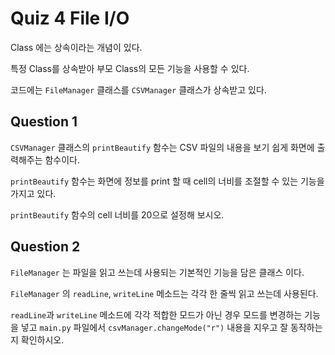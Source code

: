# Quiz 4 File I/O

Class 에는 상속이라는 개념이 있다.

특정 Class를 상속받아 부모 Class의 모든 기능을 사용할 수 있다.

코드에는 `FileManager` 클래스를 `CSVManager` 클래스가 상속받고 있다.



## Question 1

`CSVManager` 클래스의 `printBeautify` 함수는 CSV 파일의 내용을 보기 쉽게 화면에 출력해주는 함수이다.

`printBeautify` 함수는 화면에 정보를 print 할 때 cell의 너비를 조절할 수 있는 기능을 가지고 있다.

`printBeautify` 함수의 cell 너비를 20으로 설정해 보시오.



## Question 2

`FileManager` 는 파일을 읽고 쓰는데 사용되는 기본적인 기능을 담은 클래스 이다.

`FileManager` 의 `readLine`, `writeLine` 메소드는 각각 한 줄씩 읽고 쓰는데 사용된다.

`readLine`과 `writeLine` 메소드에 각각 적합한 모드가 아닌 경우 모드를 변경하는 기능을 넣고
`main.py` 파일에서 `csvManager.changeMode("r")` 내용을 지우고 잘 동작하는지 확인하시오.

